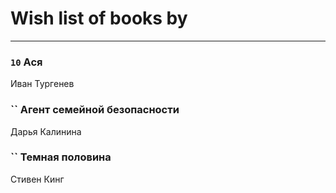 # Wish list of books by [](https://ok.ru/profile/536771522733)
---

### `10` Ася
Иван Тургенев

### `` Агент семейной безопасности
Дарья Калинина

### `` Темная половина
Стивен Кинг

